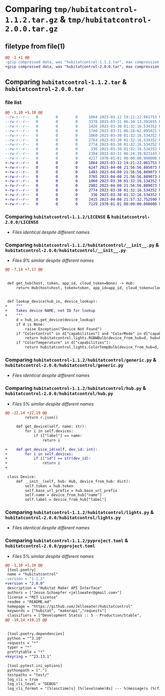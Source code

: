 # Comparing `tmp/hubitatcontrol-1.1.2.tar.gz` & `tmp/hubitatcontrol-2.0.0.tar.gz`

## filetype from file(1)

```diff
@@ -1 +1 @@
-gzip compressed data, was "hubitatcontrol-1.1.2.tar", max compression
+gzip compressed data, was "hubitatcontrol-2.0.0.tar", max compression
```

## Comparing `hubitatcontrol-1.1.2.tar` & `hubitatcontrol-2.0.0.tar`

### file list

```diff
@@ -1,10 +1,10 @@
--rw-r--r--   0        0        0     1064 2023-03-12 19:21:22.061753 hubitatcontrol-1.1.2/LICENSE
--rw-r--r--   0        0        0     3378 2023-03-31 06:10:13.391655 hubitatcontrol-1.1.2/README.md
--rw-r--r--   0        0        0     1426 2023-03-30 01:32:16.534352 hubitatcontrol-1.1.2/hubitatcontrol/__init__.py
--rw-r--r--   0        0        0     1740 2023-03-31 06:28:02.095021 hubitatcontrol-1.1.2/hubitatcontrol/__main__.py
--rw-r--r--   0        0        0     1060 2023-03-30 01:32:16.534352 hubitatcontrol-1.1.2/hubitatcontrol/generic.py
--rw-r--r--   0        0        0     2764 2023-03-30 01:32:16.534352 hubitatcontrol-1.1.2/hubitatcontrol/hub.py
--rw-r--r--   0        0        0     2774 2023-03-30 01:32:16.534352 hubitatcontrol-1.1.2/hubitatcontrol/lights.py
--rw-r--r--   0        0        0      336 2023-03-30 01:32:16.534352 hubitatcontrol-1.1.2/hubitatcontrol/sensors.py
--rw-r--r--   0        0        0     2394 2023-03-31 06:24:39.823143 hubitatcontrol-1.1.2/pyproject.toml
--rw-r--r--   0        0        0     4217 1970-01-01 00:00:00.000000 hubitatcontrol-1.1.2/PKG-INFO
+-rw-r--r--   0        0        0     1064 2023-03-12 19:21:22.061753 hubitatcontrol-2.0.0/LICENSE
+-rw-r--r--   0        0        0     6247 2023-04-08 21:56:56.885073 hubitatcontrol-2.0.0/README.md
+-rw-r--r--   0        0        0     1483 2023-04-08 21:56:56.889073 hubitatcontrol-2.0.0/hubitatcontrol/__init__.py
+-rw-r--r--   0        0        0     3765 2023-04-08 21:56:56.889073 hubitatcontrol-2.0.0/hubitatcontrol/__main__.py
+-rw-r--r--   0        0        0     1060 2023-03-30 01:32:16.534352 hubitatcontrol-2.0.0/hubitatcontrol/generic.py
+-rw-r--r--   0        0        0     2902 2023-04-08 21:56:56.889073 hubitatcontrol-2.0.0/hubitatcontrol/hub.py
+-rw-r--r--   0        0        0     2774 2023-03-30 01:32:16.534352 hubitatcontrol-2.0.0/hubitatcontrol/lights.py
+-rw-r--r--   0        0        0      336 2023-03-30 01:32:16.534352 hubitatcontrol-2.0.0/hubitatcontrol/sensors.py
+-rw-r--r--   0        0        0     2415 2023-04-08 21:57:32.752590 hubitatcontrol-2.0.0/pyproject.toml
+-rw-r--r--   0        0        0     7129 1970-01-01 00:00:00.000000 hubitatcontrol-2.0.0/PKG-INFO
```

### Comparing `hubitatcontrol-1.1.2/LICENSE` & `hubitatcontrol-2.0.0/LICENSE`

 * *Files identical despite different names*

### Comparing `hubitatcontrol-1.1.2/hubitatcontrol/__init__.py` & `hubitatcontrol-2.0.0/hubitatcontrol/__init__.py`

 * *Files 9% similar despite different names*

```diff
@@ -7,14 +7,17 @@
 
 
 def get_hub(host, token, app_id, cloud_token=None) -> Hub:
     return Hub(host=host, token=token, app_id=app_id, cloud_token=cloud_token)
 
 
 def lookup_device(hub_in, device_lookup):
+    """
+    Takes device NAME, not ID for lookup
+    """
     d = hub_in.get_device(device_lookup)
     if d is None:
         raise Exception("Device Not Found")
     if "ColorControl" in d["capabilities"] and "ColorMode" in d["capabilities"]:
         return hubitatcontrol.lights.RGBWBulb(device_from_hub=d, hub=hub_in)
     if "ColorTemperature" in d["capabilities"]:
         return hubitatcontrol.lights.ColorTempBulb(device_from_hub=d, hub=hub_in)
```

### Comparing `hubitatcontrol-1.1.2/hubitatcontrol/generic.py` & `hubitatcontrol-2.0.0/hubitatcontrol/generic.py`

 * *Files identical despite different names*

### Comparing `hubitatcontrol-1.1.2/hubitatcontrol/hub.py` & `hubitatcontrol-2.0.0/hubitatcontrol/hub.py`

 * *Files 5% similar despite different names*

```diff
@@ -22,14 +22,19 @@
         return r.json()
 
     def get_device(self, name: str):
         for i in self.devices:
             if i["label"] == name:
                 return i
 
+    def get_device_id(self, dev_id: int):
+        for i in self.devices:
+            if i["id"] == str(dev_id):
+                return i
+
 
 class Device:
     def __init__(self, hub: Hub, device_from_hub: dict):
         self.token = hub.token
         self.base_url_prefix = hub.base_url_prefix
         self.name = device_from_hub["name"]
         self.label = device_from_hub["label"]
```

### Comparing `hubitatcontrol-1.1.2/hubitatcontrol/lights.py` & `hubitatcontrol-2.0.0/hubitatcontrol/lights.py`

 * *Files identical despite different names*

### Comparing `hubitatcontrol-1.1.2/pyproject.toml` & `hubitatcontrol-2.0.0/pyproject.toml`

 * *Files 5% similar despite different names*

```diff
@@ -1,10 +1,10 @@
 [tool.poetry]
 name = "hubitatcontrol"
-version = "1.1.2"
+version = "2.0.0"
 description = "Hubitat Maker API Interface"
 authors = ["Jesse Schoepfer <jelloeater@gmail.com>"]
 license = "MIT License"
 readme = "README.md"
 homepage = "https://github.com/Jelloeater/hubitatcontrol"
 keywords = ["hubitat", "makerapi","requests"]
 classifiers = ["Development Status :: 5 - Production/Stable",
@@ -19,14 +19,15 @@
 
 
 [tool.poetry.dependencies]
 python = "^3.10"
 requests = "*"
 typer = "*"
 prettytable = "*"
+keyring = "^23.13.1"
 
 [tool.pytest.ini_options]
 pythonpath = ["."]
 testpaths = "test/"
 log_cli = true
 log_cli_level = "DEBUG"
 log_cli_format = "[%(asctime)s] [%(levelname)8s] --- %(message)s (%(filename)s:%(funcName)s():%(lineno)s)"
```

